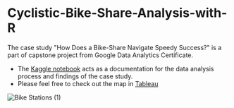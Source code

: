 # Cyclistic-Bike-Share-Analysis-with-R

The case study "How Does a Bike-Share Navigate Speedy Success?" is a part of capstone project from Google Data Analytics Certificate.

- The [Kaggle notebook](https://www.kaggle.com/code/natalienmh/cyclistic-bike-share-analysis-with-r) acts as a documentation for the data analysis process and findings of the case study.
- Please feel free to check out the map in [Tableau](https://public.tableau.com/app/profile/natalie5933/viz/MostPopularBikeStationsinChicagoCyclisticBike-share/BikeStations#2)



![Bike Stations (1)](https://user-images.githubusercontent.com/113878177/199425742-b5f6bb7e-73fc-4f46-a909-f98c077f8c71.png)


